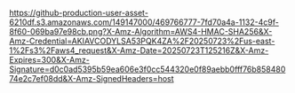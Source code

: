 https://github-production-user-asset-6210df.s3.amazonaws.com/149147000/469766777-7fd70a4a-1132-4c9f-8f60-069ba97e98cb.png?X-Amz-Algorithm=AWS4-HMAC-SHA256&X-Amz-Credential=AKIAVCODYLSA53PQK4ZA%2F20250723%2Fus-east-1%2Fs3%2Faws4_request&X-Amz-Date=20250723T125216Z&X-Amz-Expires=300&X-Amz-Signature=d0c0ad5395b59ea606e3f0cc544320e0f89aebb0fff76b85848074e2c7ef08dd&X-Amz-SignedHeaders=host